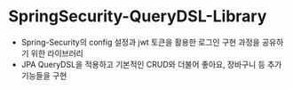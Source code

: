 # SpringSecurity-QueryDSL-Library
- Spring-Security의 config 설정과 jwt 토큰을 활용한 로그인 구현 과정을 공유하기 위한 라이브러리
- JPA QueryDSL을 적용하고 기본적인 CRUD와 더불어 좋아요, 장바구니 등 추가 기능들을 구현
